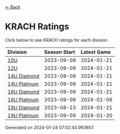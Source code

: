 [<- Back](../readme.md)
# KRACH Ratings
Click below to see KRACH ratings for each division

| Division | Season Start | Latest Game |
| :-- | :-- | :-- |
| [10U](10U-ratings.md) | 2023-09-09 | 2024-01-21 |
| [12U](12U-ratings.md) | 2023-09-09 | 2024-01-21 |
| [14U Diamond](14U-Diamond-ratings.md) | 2023-09-09 | 2024-01-21 |
| [14U Platinum](14U-Platinum-ratings.md) | 2023-09-09 | 2024-01-21 |
| [16U Diamond](16U-Diamond-ratings.md) | 2023-09-09 | 2024-01-21 |
| [16U Platinum](16U-Platinum-ratings.md) | 2023-09-09 | 2024-01-06 |
| [19U Diamond](19U-Diamond-ratings.md) | 2023-08-23 | 2024-01-21 |
| [19U Platinum](19U-Platinum-ratings.md) | 2023-09-09 | 2024-01-20 |

Generated on 2024-01-24 07:02:40.963657.
